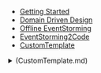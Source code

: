 - [Getting Started](getting-started.md)
- [Domain Driven Design](DomainDrivenDesign.md)
- [Offline EventStorming](OfflineEventStorming.md)
- [EventStorming2Code](EventStorming2Code.md)
- [CustomTemplate](CustomTemplate.md)

<details markdown="1">
- [CustomTemplate] <summary>(CustomTemplate.md)</summary>
</details>
